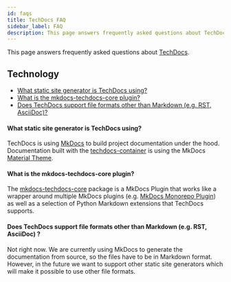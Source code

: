 ```yaml
---
id: faqs
title: TechDocs FAQ
sidebar_label: FAQ
description: This page answers frequently asked questions about TechDocs
---
```


This page answers frequently asked questions about [TechDocs](README.md).

## Technology

- [What static site generator is TechDocs using?](#what-static-site-generator-is-techdocs-using)
- [What is the mkdocs-techdocs-core plugin?](#what-is-the-mkdocs-techdocs-core-plugin)
- [Does TechDocs support file formats other than Markdown (e.g. RST, AsciiDoc)?](#does-techdocs-support-file-formats-other-than-markdown-eg-rst-asciidoc-)

#### What static site generator is TechDocs using?

TechDocs is using [MkDocs](https://www.mkdocs.org/) to build project
documentation under the hood. Documentation built with the
[techdocs-container](https://github.com/backstage/backstage/blob/master/packages/techdocs-container/README.md)
is using the MkDocs
[Material Theme](https://github.com/squidfunk/mkdocs-material).

#### What is the mkdocs-techdocs-core plugin?

The [mkdocs-techdocs-core](https://github.com/backstage/mkdocs-techdocs-core)
package is a MkDocs Plugin that works like a wrapper around multiple MkDocs
plugins (e.g.
[MkDocs Monorepo Plugin](https://github.com/spotify/mkdocs-monorepo-plugin)) as
well as a selection of Python Markdown extensions that TechDocs supports.

#### Does TechDocs support file formats other than Markdown (e.g. RST, AsciiDoc) ?

Not right now. We are currently using MkDocs to generate the documentation from
source, so the files have to be in Markdown format. However, in the future we
want to support other static site generators which will make it possible to use
other file formats.
